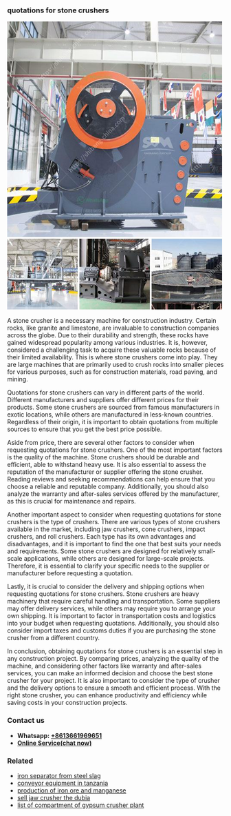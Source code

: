 <h3>quotations for stone crushers</h3><img src='1708322881.jpg' alt=''><p>A stone crusher is a necessary machine for construction industry. Certain rocks, like granite and limestone, are invaluable to construction companies across the globe. Due to their durability and strength, these rocks have gained widespread popularity among various industries. It is, however, considered a challenging task to acquire these valuable rocks because of their limited availability. This is where stone crushers come into play. They are large machines that are primarily used to crush rocks into smaller pieces for various purposes, such as for construction materials, road paving, and mining. </p><p>Quotations for stone crushers can vary in different parts of the world. Different manufacturers and suppliers offer different prices for their products. Some stone crushers are sourced from famous manufacturers in exotic locations, while others are manufactured in less-known countries. Regardless of their origin, it is important to obtain quotations from multiple sources to ensure that you get the best price possible. </p><p>Aside from price, there are several other factors to consider when requesting quotations for stone crushers. One of the most important factors is the quality of the machine. Stone crushers should be durable and efficient, able to withstand heavy use. It is also essential to assess the reputation of the manufacturer or supplier offering the stone crusher. Reading reviews and seeking recommendations can help ensure that you choose a reliable and reputable company. Additionally, you should also analyze the warranty and after-sales services offered by the manufacturer, as this is crucial for maintenance and repairs.</p><p>Another important aspect to consider when requesting quotations for stone crushers is the type of crushers. There are various types of stone crushers available in the market, including jaw crushers, cone crushers, impact crushers, and roll crushers. Each type has its own advantages and disadvantages, and it is important to find the one that best suits your needs and requirements. Some stone crushers are designed for relatively small-scale applications, while others are designed for large-scale projects. Therefore, it is essential to clarify your specific needs to the supplier or manufacturer before requesting a quotation. </p><p>Lastly, it is crucial to consider the delivery and shipping options when requesting quotations for stone crushers. Stone crushers are heavy machinery that require careful handling and transportation. Some suppliers may offer delivery services, while others may require you to arrange your own shipping. It is important to factor in transportation costs and logistics into your budget when requesting quotations. Additionally, you should also consider import taxes and customs duties if you are purchasing the stone crusher from a different country.</p><p>In conclusion, obtaining quotations for stone crushers is an essential step in any construction project. By comparing prices, analyzing the quality of the machine, and considering other factors like warranty and after-sales services, you can make an informed decision and choose the best stone crusher for your project. It is also important to consider the type of crusher and the delivery options to ensure a smooth and efficient process. With the right stone crusher, you can enhance productivity and efficiency while saving costs in your construction projects.</p><h3>Contact us</h3><ul><li><strong>Whatsapp:&nbsp;<a href="https://wa.me/8613661969651">+8613661969651</a></strong></li><li><a href="https://swt.shibang-china.com/?git&amp;zhl&amp;quotations for stone crushers"><strong>Online Service(chat now)</strong></a></li></ul><h3>Related</h3><ul><li><a href='iron separator from steel slag.md'>iron separator from steel slag</a></li><li><a href='conveyor equipment in tanzania.md'>conveyor equipment in tanzania</a></li><li><a href='production of iron ore and manganese.md'>production of iron ore and manganese</a></li><li><a href='sell jaw crusher the dubia.md'>sell jaw crusher the dubia</a></li><li><a href='list of compartment of gypsum crusher plant.md'>list of compartment of gypsum crusher plant</a></li></ul>